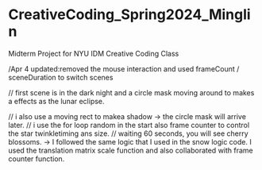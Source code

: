 # CreativeCoding_Spring2024_Minglin
Midterm Project for NYU IDM Creative Coding Class 

/Apr 4 updated:removed the mouse interaction and used frameCount / sceneDuration to switch scenes

// first scene is in the dark night and a circle mask moving around to makes a effects as the lunar eclipse.

// i also use a moving rect to makea shadow -> the circle mask will arrive later.
// i use the for loop random in the start also frame counter to control the star twinkletiming ans size.
// waiting 60 seconds, you will see cherry blossoms. -> I followed the same logic that I used in the snow logic code. I used the translation matrix scale function and also collaborated with frame counter function.
